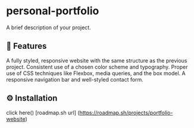 # personal-portfolio
A brief description of your project.

## 🚀 Features
A fully styled, responsive website with the same structure as the previous project.
Consistent use of a chosen color scheme and typography.
Proper use of CSS techniques like Flexbox, media queries, and the box model.
A responsive navigation bar and well-styled contact form.

## ⚙ Installation
click here()
[roadmap.sh url] (https://roadmap.sh/projects/portfolio-website)
